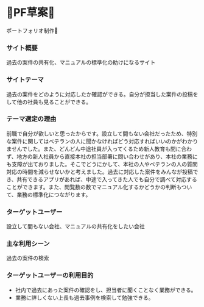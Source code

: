 # :strawberry:PF草案:strawberry:
ポートフォリオ制作:jack_o_lantern:
### サイト概要
過去の案件の共有化、マニュアルの標準化の助けになるサイト
### サイトテーマ
過去の案件をどのように対応したか確認ができる。自分が担当した案件の投稿をして他の社員も見ることができる。
### テーマ選定の理由
前職で自分が欲しいと思ったからです。設立して間もない会社だったため、特別な案件に関してはベテランの人に聞かなければどう対応すればいいのかがわかりませんでした。また、どんどん中途社員が入ってくるため新人教育も間に合わず、地方の新人社員から直接本社の担当部署に問い合わせがあり、本社の業務にも支障が出ておりました。そこでどうにかして、本社の人やベテランの人の質問対応の時間を減らせないかと考えました。過去に対応した案件をみんなが投稿でき、共有できるアプリがあれば、中途で入ってきた人でも自分で調べて対応することができます。また、閲覧数の数でマニュアル化するかどうかの判断もついて、業務の標準化につながります。

### ターゲットユーザー
設立して間もない会社、マニュアルの共有化をしたい会社
### 主な利用シーン
過去の案件の検索
### ターゲットユーザーの利用目的
* 社内で過去にあった案件の確認をし、担当者に聞くことなく業務ができる。　
* 業務に詳しくない上長も過去事例を検索して勉強できる。


